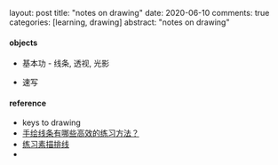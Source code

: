 layout: post
title: "notes on drawing"
date: 2020-06-10
comments: true
categories: [learning, drawing]
abstract: "notes on drawing"


#### objects 
* 基本功 - 线条, 透视, 光影  

* 速写 



#### reference
* keys to drawing  
* [手绘线条有哪些高效的练习方法？](https://zhuanlan.zhihu.com/p/89665739)  
* [练习素描排线](https://www.jianshu.com/p/6b7214800b12)
* []()
